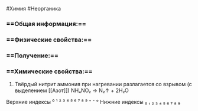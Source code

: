 #Химия #Неорганика 
### ==Общая информация:==
### ==Физические свойства:==
### ==Получение:==
### ==Химические свойства:==
1. Твёрдый нитрит аммония при нагревании разлагается со взрывом (с выделением [[Азот]])
						NH₄NO₂ → N₂↑ + 2H₂O

Верхние индексы ⁰ ¹ ² ³ ⁴ ⁵ ⁶ ⁷ ⁸ ⁹ ⁺ ⁻ °
Нижние индексы ₀ ₁ ₂ ₃ ₄ ₅ ₆ ₇ ₈ ₉ 
